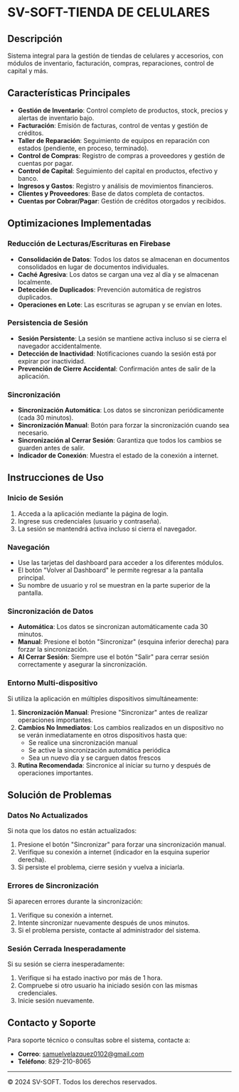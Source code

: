 # SV-SOFT-TIENDA DE CELULARES

## Descripción
Sistema integral para la gestión de tiendas de celulares y accesorios, con módulos de inventario, facturación, compras, reparaciones, control de capital y más.

## Características Principales

- **Gestión de Inventario**: Control completo de productos, stock, precios y alertas de inventario bajo.
- **Facturación**: Emisión de facturas, control de ventas y gestión de créditos.
- **Taller de Reparación**: Seguimiento de equipos en reparación con estados (pendiente, en proceso, terminado).
- **Control de Compras**: Registro de compras a proveedores y gestión de cuentas por pagar.
- **Control de Capital**: Seguimiento del capital en productos, efectivo y banco.
- **Ingresos y Gastos**: Registro y análisis de movimientos financieros.
- **Clientes y Proveedores**: Base de datos completa de contactos.
- **Cuentas por Cobrar/Pagar**: Gestión de créditos otorgados y recibidos.

## Optimizaciones Implementadas

### Reducción de Lecturas/Escrituras en Firebase

- **Consolidación de Datos**: Todos los datos se almacenan en documentos consolidados en lugar de documentos individuales.
- **Caché Agresiva**: Los datos se cargan una vez al día y se almacenan localmente.
- **Detección de Duplicados**: Prevención automática de registros duplicados.
- **Operaciones en Lote**: Las escrituras se agrupan y se envían en lotes.

### Persistencia de Sesión

- **Sesión Persistente**: La sesión se mantiene activa incluso si se cierra el navegador accidentalmente.
- **Detección de Inactividad**: Notificaciones cuando la sesión está por expirar por inactividad.
- **Prevención de Cierre Accidental**: Confirmación antes de salir de la aplicación.

### Sincronización

- **Sincronización Automática**: Los datos se sincronizan periódicamente (cada 30 minutos).
- **Sincronización Manual**: Botón para forzar la sincronización cuando sea necesario.
- **Sincronización al Cerrar Sesión**: Garantiza que todos los cambios se guarden antes de salir.
- **Indicador de Conexión**: Muestra el estado de la conexión a internet.

## Instrucciones de Uso

### Inicio de Sesión

1. Acceda a la aplicación mediante la página de login.
2. Ingrese sus credenciales (usuario y contraseña).
3. La sesión se mantendrá activa incluso si cierra el navegador.

### Navegación

- Use las tarjetas del dashboard para acceder a los diferentes módulos.
- El botón "Volver al Dashboard" le permite regresar a la pantalla principal.
- Su nombre de usuario y rol se muestran en la parte superior de la pantalla.

### Sincronización de Datos

- **Automática**: Los datos se sincronizan automáticamente cada 30 minutos.
- **Manual**: Presione el botón "Sincronizar" (esquina inferior derecha) para forzar la sincronización.
- **Al Cerrar Sesión**: Siempre use el botón "Salir" para cerrar sesión correctamente y asegurar la sincronización.

### Entorno Multi-dispositivo

Si utiliza la aplicación en múltiples dispositivos simultáneamente:

1. **Sincronización Manual**: Presione "Sincronizar" antes de realizar operaciones importantes.
2. **Cambios No Inmediatos**: Los cambios realizados en un dispositivo no se verán inmediatamente en otros dispositivos hasta que:
   - Se realice una sincronización manual
   - Se active la sincronización automática periódica
   - Sea un nuevo día y se carguen datos frescos
3. **Rutina Recomendada**: Sincronice al iniciar su turno y después de operaciones importantes.

## Solución de Problemas

### Datos No Actualizados

Si nota que los datos no están actualizados:

1. Presione el botón "Sincronizar" para forzar una sincronización manual.
2. Verifique su conexión a internet (indicador en la esquina superior derecha).
3. Si persiste el problema, cierre sesión y vuelva a iniciarla.

### Errores de Sincronización

Si aparecen errores durante la sincronización:

1. Verifique su conexión a internet.
2. Intente sincronizar nuevamente después de unos minutos.
3. Si el problema persiste, contacte al administrador del sistema.

### Sesión Cerrada Inesperadamente

Si su sesión se cierra inesperadamente:

1. Verifique si ha estado inactivo por más de 1 hora.
2. Compruebe si otro usuario ha iniciado sesión con las mismas credenciales.
3. Inicie sesión nuevamente.

## Contacto y Soporte

Para soporte técnico o consultas sobre el sistema, contacte a:

- **Correo**: samuelvelazquez0102@gmail.com
- **Teléfono**: 829-210-8065

---

© 2024 SV-SOFT. Todos los derechos reservados.
